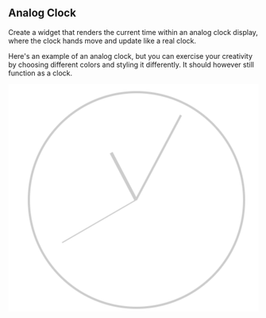 ## Analog Clock

Create a widget that renders the current time within an analog clock display, where the clock hands move and update like a real clock.

Here's an example of an analog clock, but you can exercise your creativity by choosing different colors and styling it differently. It should however still function as a clock.

![img.png](img.png)
